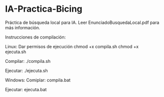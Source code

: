 # IA-Practica-Bicing
Práctica de búsqueda local para IA. Leer EnunciadoBusquedaLocal.pdf para más información.

Instrucciones de compilación:

Linux:
Dar permisos de ejecución
chmod +x compila.sh
chmod +x ejecuta.sh

Compilar:
./compila.sh

Ejecutar:
./ejecuta.sh


Windows:
Comiplar:
compila.bat

Ejecutar:
ejecuta.bat